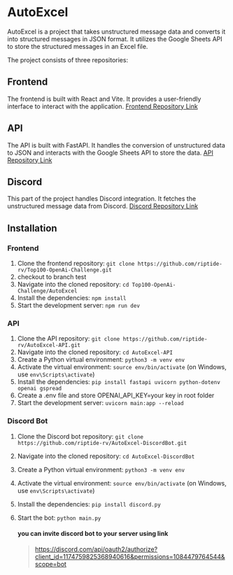 # AutoExcel

AutoExcel is a project that takes unstructured message data and converts it into structured messages in JSON format. It utilizes the Google Sheets API to store the structured messages in an Excel file.

The project consists of three repositories:

## Frontend
The frontend is built with React and Vite. It provides a user-friendly interface to interact with the application.
[Frontend Repository Link](https://github.com/riptide-rv/Top100-OpenAi-Challenge)

## API
The API is built with FastAPI. It handles the conversion of unstructured data to JSON and interacts with the Google Sheets API to store the data.
[API Repository Link](https://github.com/riptide-rv/AutoExcel-API)

## Discord
This part of the project handles Discord integration. It fetches the unstructured message data from Discord.
[Discord Repository Link](https://github.com/riptide-rv/AutoExcel-DiscordBot)

## Installation

### Frontend

1. Clone the frontend repository: `git clone https://github.com/riptide-rv/Top100-OpenAi-Challenge.git`
2. checkout to branch test
3. Navigate into the cloned repository: `cd Top100-OpenAi-Challenge/AutoExcel`
4. Install the dependencies: `npm install`
5. Start the development server: `npm run dev`

### API

1. Clone the API repository: `git clone https://github.com/riptide-rv/AutoExcel-API.git`
2. Navigate into the cloned repository: `cd AutoExcel-API`
3. Create a Python virtual environment: `python3 -m venv env`
4. Activate the virtual environment: `source env/bin/activate` (on Windows, use `env\Scripts\activate`)
5. Install the dependencies: `pip install fastapi uvicorn python-dotenv openai gspread`
6. Create a .env file and store OPENAI_API_KEY=your key in root folder
6. Start the development server: `uvicorn main:app --reload`

### Discord Bot

1. Clone the Discord bot repository: `git clone https://github.com/riptide-rv/AutoExcel-DiscordBot.git`
2. Navigate into the cloned repository: `cd AutoExcel-DiscordBot`
3. Create a Python virtual environment: `python3 -m venv env`
4. Activate the virtual environment: `source env/bin/activate` (on Windows, use `env\Scripts\activate`)
5. Install the dependencies: `pip install discord.py`
6. Start the bot: `python main.py`

    #### you can invite discord bot to your server using link
    > https://discord.com/api/oauth2/authorize?client_id=1174759825368940616&permissions=1084479764544&scope=bot
